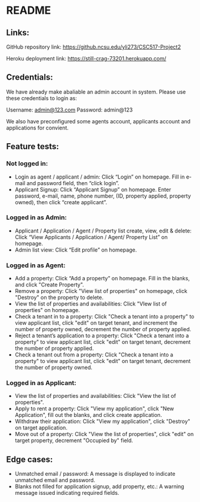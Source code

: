 # README

## Links:
GitHub repository link: https://github.ncsu.edu/yli273/CSC517-Project2

Heroku deployment link: https://still-crag-73201.herokuapp.com/

## Credentials:
We have already make abaliable an admin account in system. Please use these credentials to login as:

Username: admin@123.com
Password: admin@123

We also have preconfigured some agents account, applicants account and applications for convient.

## Feature tests:

### Not logged in:
- Login as agent / applicant / admin: Click “Login” on homepage. Fill in e-mail and password field, then “click login”.
- Applicant Signup: Click “Applicant Signup” on homepage. Enter password, e-mail, name, phone number, (ID, property applied, property owned), then click “create applicant”.

### Logged in as Admin:
- Applicant / Application / Agent / Property list create, view, edit & delete: Click “View Applicants / Application / Agent/ Property List” on homepage.
- Admin list view: Click “Edit profile” on homepage.

### Logged in as Agent:
- Add a property: Click “Add a property” on homepage. Fill in the blanks, and click "Create Property".
- Remove a property: Click "View list of properties" on homepage, click "Destroy" on the property to delete.
- View the list of properties and availabilities: Click "VIew list of properties" on homepage.
- Check a tenant in to a property: Click "Check a tenant into a property" to view applicant list, click "edit" on target tenant, and increment the number of property owned, decrement the number of property applied. 
- Reject a tenant’s application to a property: Click "Check a tenant into a property" to view applicant list, click "edit" on target tenant, decrement the number of property applied.
- Check a tenant out from a property: Click "Check a tenant into a property" to view applicant list, click "edit" on target tenant, decrement the number of property owned.

### Logged in as Applicant:
- View the list of properties and availabilities: Click "View the list of properties".
- Apply to rent a property: Click "View my application", click "New Application", fill out the blanks, and click create application. 
- Withdraw their application: Click "View my application", click "Destroy" on target application.
- Move out of a property: Click "View the list of properties", click "edit" on target property, decrement "Occupied by" field.

## Edge cases:
- Unmatched email / password: A message is displayed to indicate unmatched email and password.
- Blanks not filled for application signup, add property, etc.: A warning message issued indicating required fields.

